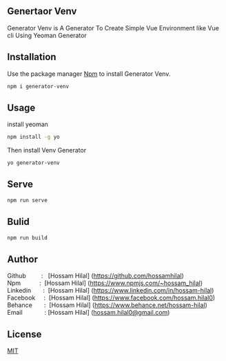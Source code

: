 ## Genertaor Venv
Generator Venv is A Generator To Create Simple Vue Environment like Vue cli Using Yeoman Generator 


## Installation

Use the package manager [Npm](https://www.npmjs.com/) to install Generator Venv.

```bash
npm i generator-venv
```

## Usage
install yeoman 

```bash
npm install -g yo
```
Then install Venv Generator <br />

```bash
yo generator-venv
```

## Serve

```bash
npm run serve 
```

## Bulid

```bash
npm run build 
```

## Author
Github &nbsp; &nbsp; &nbsp; &nbsp;  : &nbsp; [Hossam Hilal] (https://github.com/hossamhilal) <br />
Npm  &nbsp; &nbsp; &nbsp; &nbsp; &nbsp; :&nbsp; [Hossam Hilal] (https://www.npmjs.com/~hossam_hilal) <br />
Linkedin &nbsp; &nbsp;  &nbsp;  :&nbsp; [Hossam Hilal] (https://www.linkedin.com/in/hossam-hilal) <br />
Facebook &nbsp; &nbsp;  :&nbsp; [Hossam Hilal] (https://www.facebook.com/hossam.hilal0) <br />
Behance &nbsp; &nbsp; &nbsp; :&nbsp; [Hossam Hilal] (https://www.behance.net/hossam-hilal) <br />
Email  &nbsp; &nbsp; &nbsp; &nbsp; &nbsp; &nbsp;  :&nbsp;[Hossam Hilal] (hossam.hilal0@gmail.com) <br />



## License
[MIT](https://choosealicense.com/licenses/mit/)
